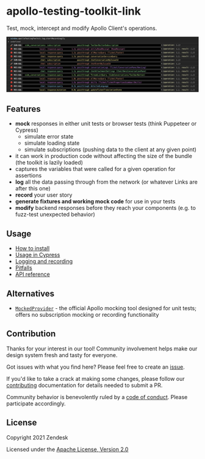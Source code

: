 # apollo-testing-toolkit-link

Test, mock, intercept and modify Apollo Client's operations.

![Example recording output](./media/example-recording.png)

## Features

- **mock** responses in either unit tests or browser tests (think Puppeteer or Cypress)
  - simulate error state
  - simulate loading state
  - simulate subscriptions (pushing data to the client at any given point)
- it can work in production code without affecting the size of the bundle (the toolkit is lazily loaded)
- captures the variables that were called for a given operation for assertions
- **log** all the data passing through from the network (or whatever Links are after this one)
- **record** your user story
- **generate fixtures and working mock code** for use in your tests
- **modify** backend responses before they reach your components (e.g. to fuzz-test unexpected behavior)

## Usage

- [How to install](https://zendesk.github.io/apollo-testing-toolkit-link/docs/how-to-install)
- [Usage in Cypress](https://zendesk.github.io/apollo-testing-toolkit-link/docs/usage-in-cypress)
- [Logging and recording](https://zendesk.github.io/apollo-testing-toolkit-link/docs/logging-and-recording)
- [Pitfalls](https://zendesk.github.io/apollo-testing-toolkit-link/docs/pitfalls)
- [API reference](https://zendesk.github.io/apollo-testing-toolkit-link/docs/modules/ApolloTestingToolkit)

## Alternatives

- [`MockedProvider`](https://www.apollographql.com/docs/react/development-testing/testing/) - the official Apollo mocking tool designed for unit tests; offers no subscription mocking or recording functionality

## Contribution

Thanks for your interest in our tool! Community involvement helps make our
design system fresh and tasty for everyone.

Got issues with what you find here? Please feel free to create an
[issue](https://github.com/zendesk/apollo-testing-toolkit-link/issues/new).

If you'd like to take a crack at making some changes, please follow our
[contributing](https://github.com/zendesk/apollo-testing-toolkit-link/blob/main/.github/CONTRIBUTING.md) documentation for details
needed to submit a PR.

Community behavior is benevolently ruled by a [code of
conduct](https://github.com/zendesk/apollo-testing-toolkit-link/blob/main/.github/CODE_OF_CONDUCT.md). Please participate accordingly.

## License

Copyright 2021 Zendesk

Licensed under the [Apache License, Version 2.0](https://www.apache.org/licenses/LICENSE-2.0.txt)
